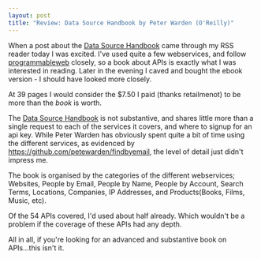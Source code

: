 ```yaml
---
layout: post
title: "Review: Data Source Handbook by Peter Warden (O'Reilly)"
---
```


When a post about the [Data Source Handbook](http://oreilly.com/catalog/0636920018254/) came through my RSS reader today I was excited. I've used quite a few webservices, and follow [programmableweb](http://programmableweb.com) closely, so a book about APIs is exactly what I was interested in reading. Later in the evening I caved and bought the ebook version - I should have looked more closely.
<!--more-->
At 39 pages I would consider the $7.50 I paid (thanks retailmenot) to be more than the *book* is worth.

The [Data Source Handbook](http://oreilly.com/catalog/0636920018254/) is not substantive, and shares little more than a single request to each of the services it covers, and where to signup for an api key. While Peter Warden has obviously spent quite a bit of time using the different services, as evidenced by <https://github.com/petewarden/findbyemail>, the level of detail just didn't impress me.

The book is organised by the categories of the different webservices; Websites, People by Email, People by Name, People by Account, Search Terms, Locations, Companies, IP Addresses, and Products(Books, Films, Music, etc).

Of the 54 APIs covered, I'd used about half already. Which wouldn't be a problem if the coverage of these APIs had any depth.

All in all, if you're looking for an advanced and substantive book on APIs...this isn't it.
